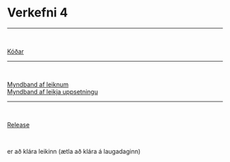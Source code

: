 # Verkefni 4

---

<br>

[Kóðar]()

---

<br>

[Myndband af leiknum]()
<br>
[Myndband af leikja uppsetningu]()

---

<br>

[Release]()

<br>

er að klára leikinn (ætla að klára á laugadaginn)
